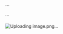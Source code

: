 ´´´
<style>
        table{
            border-collapse: collapse;
        }
        td{ border: 1px black solid;
        }
</style>
´´´

![Uploading image.png…]()
